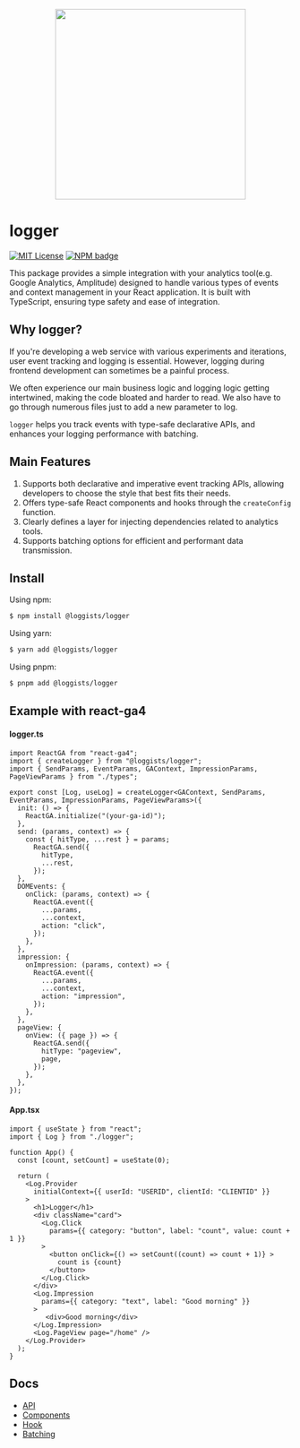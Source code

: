 <p align='center'>
<img src='https://github.com/user-attachments/assets/1e417f4e-0f3a-4b56-8f6c-68188572421d' width=340 height=340 />
</p>


# logger
[![MIT License](https://img.shields.io/badge/license-MIT-blue.svg)](https://github.com/loggists/logger/blob/main/LICENSE) 
[![NPM badge](https://img.shields.io/npm/v/@loggists/logger?logo=npm)](https://www.npmjs.com/package/@loggists/logger) 

This package provides a simple integration with your analytics tool(e.g. Google Analytics, Amplitude) designed to handle various types of events and context management in your React application. It is built with TypeScript, ensuring type safety and ease of integration.

## Why logger?
If you're developing a web service with various experiments and iterations, user event tracking and logging is essential. However, logging during frontend development can sometimes be a painful process.

We often experience our main business logic and logging logic getting intertwined, making the code bloated and harder to read. We also have to go through numerous files just to add a new parameter to log.

`logger` helps you track events with type-safe declarative APIs, and enhances your logging performance with batching.

## Main Features
1. Supports both declarative and imperative event tracking APIs, allowing developers to choose the style that best fits their needs.
2. Offers type-safe React components and hooks through the `createConfig` function.
3. Clearly defines a layer for injecting dependencies related to analytics tools.
4. Supports batching options for efficient and performant data transmission.
   
## Install
Using npm:

```bash
$ npm install @loggists/logger
```

Using yarn:
```bash
$ yarn add @loggists/logger
```

Using pnpm:
```bash
$ pnpm add @loggists/logger
```

## Example with react-ga4

#### logger.ts
```tsx
import ReactGA from "react-ga4";
import { createLogger } from "@loggists/logger";
import { SendParams, EventParams, GAContext, ImpressionParams, PageViewParams } from "./types";

export const [Log, useLog] = createLogger<GAContext, SendParams, EventParams, ImpressionParams, PageViewParams>({
  init: () => {
    ReactGA.initialize("(your-ga-id)");
  },
  send: (params, context) => {
    const { hitType, ...rest } = params;
      ReactGA.send({
        hitType,
        ...rest,
      });
  },
  DOMEvents: {
    onClick: (params, context) => {
      ReactGA.event({
        ...params,
        ...context,
        action: "click",
      });
    },
  },
  impression: {
    onImpression: (params, context) => {
      ReactGA.event({
        ...params,
        ...context,
        action: "impression",
      });
    },
  },
  pageView: {
    onView: ({ page }) => {
      ReactGA.send({
        hitType: "pageview",
        page,
      });
    },
  },
});

```


#### App.tsx
```tsx
import { useState } from "react";
import { Log } from "./logger";

function App() {
  const [count, setCount] = useState(0);

  return (
    <Log.Provider
      initialContext={{ userId: "USERID", clientId: "CLIENTID" }}
    >
      <h1>Logger</h1>
      <div className="card">
        <Log.Click
          params={{ category: "button", label: "count", value: count + 1 }}
        >
          <button onClick={() => setCount((count) => count + 1)} >
            count is {count}
          </button>
        </Log.Click>
      </div>
      <Log.Impression
        params={{ category: "text", label: "Good morning" }}
      >
         <div>Good morning</div>
      </Log.Impression>
      <Log.PageView page="/home" />
    </Log.Provider>
  );
}

```

## Docs
- [API](./docs/api.md)
- [Components](./docs/components.md)
- [Hook](./docs/hook.md)
- [Batching](./docs/batching.md)
